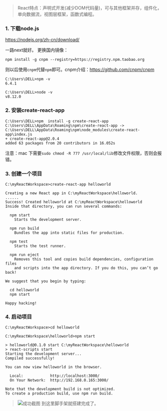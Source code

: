 >React特点：声明式开发(减少DOM代码量)，可与其他框架并存，组件化，单向数据流，视图层框架，函数式编程。


### 1. 下载node.js
https://nodejs.org/zh-cn/download/

一路next就好。
更换国内镜像：
```
npm install -g cnpm --registry=https://registry.npm.taobao.org
```
则以后使用`cnpm`代替`npm`即可。cnpm介绍：https://github.com/cnpm/cnpm
```
C:\Users\DELL>npm -v
6.4.1

C:\Users\DELL>node -v
v8.12.0
```
### 2. 安装create-react-app
```
C:\Users\DELL>npm  install -g create-react-app
C:\Users\DELL\AppData\Roaming\npm\create-react-app -> C:\Users\DELL\AppData\Roaming\npm\node_modules\create-react-app\index.js
+ create-react-app@2.0.4
added 63 packages from 20 contributors in 16.052s
```
注意：mac 下需要`sudo chmod -R 777 /usr/local/lib`修改文件权限，否则会报错。
### 3. 创建一个项目
```
C:\myReactWorkspace>create-react-app helloworld

Creating a new React app in C:\myReactWorkspace\helloworld.
......
Success! Created helloworld at C:\myReactWorkspace\helloworld
Inside that directory, you can run several commands:

  npm start
    Starts the development server.

  npm run build
    Bundles the app into static files for production.

  npm test
    Starts the test runner.

  npm run eject
    Removes this tool and copies build dependencies, configuration files
    and scripts into the app directory. If you do this, you can’t go back!

We suggest that you begin by typing:

  cd helloworld
  npm start

Happy hacking!
```

### 4. 启动项目
```
C:\myReactWorkspace>cd helloworld

C:\myReactWorkspace\helloworld>npm start

> helloworld@0.1.0 start C:\myReactWorkspace\helloworld
> react-scripts start
Starting the development server...
Compiled successfully!

You can now view helloworld in the browser.

  Local:            http://localhost:3000/
  On Your Network:  http://192.168.0.165:3000/

Note that the development build is not optimized.
To create a production build, use npm run build.

```

>![成功截图](https://upload-images.jianshu.io/upload_images/5786888-d1f3793735075643.png?imageMogr2/auto-orient/strip%7CimageView2/2/w/1240)
到这里脚手架就搭建完成了。
